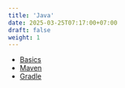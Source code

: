 ```yaml
---
title: 'Java'
date: 2025-03-25T07:17:00+07:00
draft: false
weight: 1
---
```


- [Basics](./basics)
- [Maven](./maven)
- [Gradle](./gradle)

